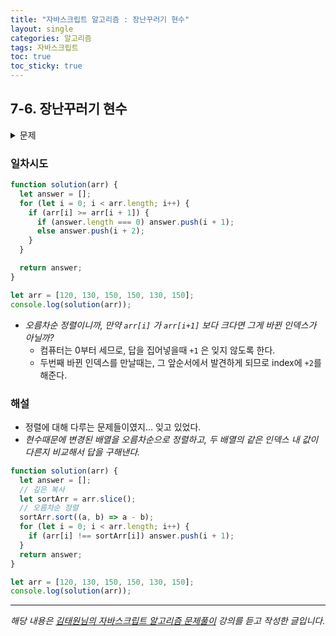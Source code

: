 ```yaml
---
title: "자바스크립트 알고리즘 : 장난꾸러기 현수"
layout: single
categories: 알고리즘
tags: 자바스크립트
toc: true
toc_sticky: true
---
```


## 7-6. 장난꾸러기 현수

<details>
<summary>문제</summary>
<div markdown="1">

<br>

새 학기가 시작되었습니다. 현수는 새 짝꿍을 만나 너무 신이 났습니다.
현수네 반에는 N명의 학생들이 있습니다.
선생님은 반 학생들에게 반 번호를 정해 주기 위해 운동장에 반 학생들을 키가 가장 작은 학
생부터 일렬로 키순으로 세웠습니다. 제일 앞에 가장 작은 학생부터 반 번호를 1번부터 N번까
지 부여합니다. 현수는 짝꿍보다 키가 큽니다. 그런데 현수가 앞 번호를 받고 싶어 짝꿍과 자
리를 바꿨습니다. 선생님은 이 사실을 모르고 학생들에게 서있는 순서대로 번호를 부여했습니
다.
현수와 짝꿍이 자리를 바꾼 반 학생들의 일렬로 서있는 키 정보가 주어질 때 현수가 받은 번
호와 현수 짝꿍이 받은 번호를 차례로 출력하는 프로그램을 작성하세요.

_입력설명_

- 첫 번째 줄에 자연수 N(5<=N<=100)이 주어진다.
- 두 번째 줄에 제일 앞에부터 일렬로 서있는 학생들의 키가 주어진다.
- 키(높이) 값 H는 (120<=H<=180)의 자연수 입니다.

_출력설명_

- 첫 번째 줄에 현수의 반 번호와 짝꿍의 반 번호를 차례로 출력합니다.

_입력예제_

- 9
- 120 125 152 130 135 135 143 127 160

_출력예제_

- 3 8

</div>
</details>

### 일차시도

```jsx
function solution(arr) {
  let answer = [];
  for (let i = 0; i < arr.length; i++) {
    if (arr[i] >= arr[i + 1]) {
      if (answer.length === 0) answer.push(i + 1);
      else answer.push(i + 2);
    }
  }

  return answer;
}

let arr = [120, 130, 150, 150, 130, 150];
console.log(solution(arr));
```

- _오름차순 정렬이니까, 만약 `arr[i]` 가 `arr[i+1]` 보다 크다면 그게 바뀐 인덱스가 아닐까?_
  - 컴퓨터는 0부터 세므로, 답을 집어넣을때 `+1` 은 잊지 않도록 한다.
  - 두번째 바뀐 인덱스를 만날때는, 그 앞순서에서 발견하게 되므로 index에 `+2`를 해준다.

### 해설

- 정렬에 대해 다루는 문제들이였지... 잊고 있었다.
- _현수때문에 변경된 배열을 오름차순으로 정렬하고, 두 배열의 같은 인덱스 내 값이 다른지 비교해서 답을 구해낸다._

```jsx
function solution(arr) {
  let answer = [];
  // 깊은 복사
  let sortArr = arr.slice();
  // 오름차순 정렬
  sortArr.sort((a, b) => a - b);
  for (let i = 0; i < arr.length; i++) {
    if (arr[i] !== sortArr[i]) answer.push(i + 1);
  }
  return answer;
}

let arr = [120, 130, 150, 150, 130, 150];
console.log(solution(arr));
```

---

_해당 내용은 [김태원님의 자바스크립트 알고리즘 문제풀이](https://www.inflearn.com/course/%EC%9E%90%EB%B0%94%EC%8A%A4%ED%81%AC%EB%A6%BD%ED%8A%B8-%EC%95%8C%EA%B3%A0%EB%A6%AC%EC%A6%98-%EB%AC%B8%EC%A0%9C%ED%92%80%EC%9D%B4/dashboard) 강의를 듣고 작성한 글입니다._
